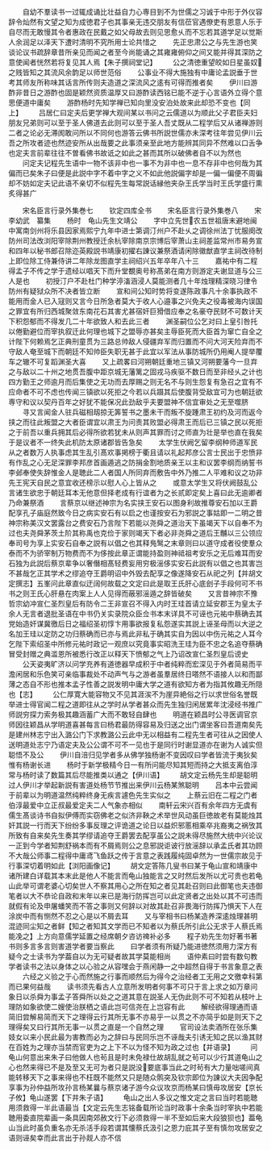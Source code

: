 <!-- { "loadSidebar": true } -->
　　自幼不羣读书一过辄成诵比壮益自力心専目到不为世儒之习诚于中形于外仪容辞令灿然有文望之知为成徳君子也其事亲无违交朋友有信莅官遇僚吏有恩意人乐于自尽而无敢慢其令者惠政在民戴之如父母故去则见思愈乆而不忘若其道学足以觉斯人余润足以泽天下遭时清明不究所用士论共惜之
　　先正忠肃公之与先生游也笑谈论议书疏辞章昔所亲见而闻之者至今尚能诵之其雍雍俯仰之间又能并得其深防之意使闻者恍然若将复见其人焉【朱子撰祠堂记】
　　公之清徳重望皎如日星虽奴之贱皆知之其流风余韵足以师世范俗
　　公事业不得大施独有中庸论孟説垂于世考其师友所称味其话言所传则夫造道之深流风之逺有可得而推者矣
　　伊川曰游酢非昔日之游酢也固是颖然资质温厚又曰游酢读西铭已能不逆于心言语外立得个意思便道中庸矣
　　游酢杨时先知学禅已知向里没安泊处故来此却恐不变也【同上】
　　吕居仁曰定夫后更学禅大观间某以书问之云儒道以为顺此父子君臣夫妇朋友兄弟则可以至于圣人佛道去此则可以至于圣人吾丈既从二程学后又从诸禅游则二者之论必无滞阂敢问所以不同何也游答云佛书所説世儒亦未深考往年尝见伊川云吾之所攻者迹也然迹安所从出哉要之此事须亲至此地方能辨其同异不然难以口舌争也定夫言前辈往往不曽看佛书故诋之如此之甚而其所以破佛者自不以为然也
　　问定夫记程先生语中一物不该非中也一事不为非中也一息不存非中也何哉为其偏而已矣朱子曰便是此説中字不着中字之义不如此他説偏字却是一偏一偏便不周徧却不妨如定夫记此语不亲切不似程先生每常説话縁他夹杂王氏学当时王氏学盛行熏炙得甚广









　　宋名臣言行录外集巻七
　　钦定四库全书
　　宋名臣言行录外集巻八
　　宋　李幼武　纂集
　　杨时　龟山先生文靖公
　　字中立先世农五世祖唐末避地闽中寓南剑州将乐县因家焉熙宁九年中进士第调汀州户不赴乆之调徐州法丁忧服阕改防州司法改浏阳宰除荆州教授迁余杭宰除南京宗博后宰萧山主祠差监常州市易务宣和四年以秘书郎召除迩英殿説书靖康初擢右諌议兼祭酒请闲除徽猷直学主祠改待制上即位除工侍兼侍讲二年除龙图直学主祠绍兴五年卒年八十三
　　嘉祐中有二程得孟子不传之学于遗经以唱天下而升堂覩奥号称髙弟在南方则游定夫谢显道与公三人是也
　　初授汀户不赴杜门种学渟滀涵浸人莫能测者几十年烛理精深晓习律令防州有疑狱众所不决者皆立断
　　宣和间公知时势将变遂陈政事凡十余事执政不能用而金人已入冦则又言今日所急者莫大于收人心邉事之兴免夫之役毒被海内误国之罪宜有所归西城聚敛东南花石其害尤甚宿奸巨猾借应奉之名豪夺民财不可数计天下积怨郁而不得发几二十年欲致人和去此三者
　　渊圣嗣位公乞对曰上皇引咎托以倦勤避位而宰执叙迁此何理也城下之盟辱亦甚矣主辱臣死而大臣首为窜亡自全之计陛下何赖焉乞正典刑童贯为三路总帅敌人侵疆弃军而归置而不问大河天险弃而不守敌人奄至城下而朝廷不知帅臣失职无甚于此宜以军法从事防城所仍用阉人提举覆车之辙不可复蹈渊圣大喜
　　又上疏畧曰河朔朝廷重地三镇又河朔要藩今一旦弃之与敌以二十州之地贯吾腹中距京城无藩篱之固戎马疾驱不数日而至非经乆之计也四方勤王之师逾月而后集使之无功而去厚赐之则无名不与则生怨复有急召之宜有不应命者不可不虑也传闻三镇欲以死拒之今若以兵蹑其后使腹背受敌宜可为也朝廷欲専守和议以契丹百年之好犹不能保况此劲敌乎夫要盟神不信宜审处之无至噬脐
　　寻又言闻金人驻兵磁相刼掠无筭誓书之墨未干而叛不旋踵肃王初约及河而返今挟之而往此叛盟之大者臣谓宜以肃王为问责其败盟必得肃王而后已三镇之民以死拒之于前吾以重兵拥其后必得所欲若犹未从则声其罪而讨之师直为壮是举也直在我矣于是议者不一终失此机防太原诸郡皆告急矣
　　太学生伏阙乞留李纲种师道军民从之者数万人执事虑其生乱引髙欢事掲榜于衢且请以礼起邦彦公言士民出于忠愤非有作乱之心无足深罪李邦彦首画遁逃之防捐金割地质亲王以主和议罢李纲而纳誓书李邺奉使失辞惟金人是聴此二人者国人所同弃而敷告中外乃推二人平难和议之功非先王宪天自民之意宜收还榜示以慰人心上皆从之
　　或意太学生又将伏阙鼓乱公言诸生欲忠于朝廷耳本无他意但择老成有行谊者为之长贰即定矣上喜曰此无逾卿者乃命兼祭酒
　　言蔡京以继述神宗为名实挟王安石以图身利故推尊安石加以王爵配享孔子庙庭然致今日之病实安石有以启之也谨按安石为邪説之事姑即一二明之昔神宗称美汉文罢露台之费安石乃言陛下若能以尧舜之道治天下虽竭天下以自奉不为过也夫尧舜茅茨土阶其称禹也克俭于家则竭天下者必非尧舜之道后王黼以三公领应奉司号为享上实安石自奉之説有以倡之也其释鳬鹥之末章则曰以道守成者役使羣众泰而不为骄宰制万物费而不为侈按此章正谓能持盈则神祗祖考安乐之无后难耳而安石独为此説后蔡京辈争以奢僭相髙轻费妄用穷极滛侈实安石此説有以倡之也其害岂不甚哉乞正其学术之缪追夺王爵明诏中外毁去配享之像遂降安石从祀之列【并胡文定撰志】五峯问此章直似迂阔何故载之文定曰此是取王氏肝心底刽子手段何可不书书之则王氏心肝悬在肉案上人人见得而蔽邪滛遁之辞皆破矣
　　又言昔神宗不豫哲宗幼冲宣仁圣烈皇后有防令二王非宣召不得入内时王珪首请立延安郡王为皇太子余人无言者退批圣语在中书仍关实录院众臣佥书本末详具不可诬也元祐中蔡确去其党始造奸谋冀徼后日之福绍圣初惇卞用事欲报复私怨遂实其説上诬圣母而以大逆之名加王珪以定防之功归蔡确而已亦与焉此非私于确其实自为因以中伤元祐之人耳今乞陛下索绍圣中所修元祐时政记一观庶以究竟事实昭洗王珪为臣不忠之名追夺蔡确冒受封赠之典滥恩所被悉行改正以释天下愤郁之气上乃诏改宣仁圣烈皇后谤史
　　公天姿夷旷济以问学充养有道徳器早成积于中者纯粹而宏深见于外者简易而平澹闲居和乐色笑可亲临事裁处不动声气与之游者虽羣居终日嗒然不语接人以和而鄙薄之态自不形也推本孟子性善之説发明中庸大学之道有欲知方者为指其攸趣无所隠也【志】
　　公仁厚寛大能容物又不见其涯涘不为崖异絶俗之行以求世俗名誉既举进士得官闻二程之道即往从之学时从学者甚众而先生独归闲居累年沈浸经书推广师説穷探力索务极其趣涵蓄广大而不敢轻自肆也
　　明道在颖昌时公寻医调官京师因往颖昌从学明道喜甚每言曰杨君最防得容易及归送之出门谓坐客曰吾道南矣先是建州林志宁出入潞公门下求教潞公云此中无以相益有二程先生者可往从之因使人送明道处志宁乃语定夫及公公谓不可不一见也于是同行时谢显道亦在谢为人诚实但聪悟不及公
　　伊川自涪归见学者多从佛学独杨谢不变因叹曰学者皆流于夷狄矣惟有杨谢长进
　　杨时于新学极精今日一有所问能尽知其短而持之大抵支离伯淳常与杨时读了数篇其后尽能推类以通之【伊川语】
　　胡文定云杨先生却是聪明过人伊川才举起新説有害道处杨节节推出来伊川云杨某煞聪明
　　吕本中云尝闻于前辈以为明道温然纯粹终身无疾言遽色先生实似之
　　上蔡云旧在二程之门者伯淳最爱中立正叔最爱定夫二人气象亦相似
　　南轩云宋兴百有余年四方无虞有儒生髙谈诗书自拟伊傅而实窃佛老之似济非鞅之术举世风动虽巨徳故老有莫能烛其奸其説一行而天下纷纷多事反理之评诡道之论日以益炽邪慝相乘卒兆裔夷之祸攷其所致有自来矣先生奏其学缪请追夺王爵罢去配享虽公之説未得尽施然大统中兴论议一正到今学者知荆舒祸本而有不屑焉则公之息邪説讵诐行放滛辞以承孟氏者其功顾不大哉公师事二程得中庸鸢飞鱼跃之传于言意之表践履纯固卓然为一世儒宗故见于行事深切着明如此【浏阳画像记】
　　胡文定答陈几叟书曰某于龟山宣和靖康中诸所建白详载其本末此是他人不能言而龟山独能言之又时然后发所以尤可贵也若龟山此举可谓老婆心切矣世人不察其用心之所在知之者见其赴召则曰此御笔也夫违御笔者以大不恭论自政和末年以来已是海行防挥岂可以此定贤者之出处以其不可违而就假有论及申屠蟠笑而不答之事则又何辞以对故其赴召非畏海行防挥乃惧天下人在涂炭中而有恻然不忍之心是以不屑去耳
　　又与宰相书曰杨某造养深逺烛理甚明混迹同尘知之者鲜【知之者知其文学而已不知者以为蔡氏所引此公无求于人蔡氏焉能凂之】上方向意儒学延置之经席朝夕咨访禆补必多
　　程子劝先生勿好著书著书则多言多言则害道学者要当察此
　　曰学者须有所疑乃能进徳然须用力深方有疑今之士读书为学葢自以为无可疑者故其学莫能相尚
　　语仲素曰时尝有数句教学者读书之法以身体之以心验之从容嘿会于燕闲静一之中超然自得于书言象意之表
　　六经之义验之于心而然施之行事而顺然后为得今之治经者工无用之文徼幸科第而已果何益哉
　　读书须先看古人立意所发明者何事不可只于言上求之如万章问象日以杀舜为事孟子答舜所以处之之道其意在説圣人无伪此则不可不知若从枝叶上理防如象欲使二嫂使治朕栖之语此岂可信尧在上岂容有此
　　解经欲得理通而语简旧尝解易简而天下之理得云行其所无事不亦易乎一以贯之不亦简乎如是则天下之理得矣又曰行其所无事一以贯之直是一个自然之理
　　官司设法卖酒所在张乐集妓女以来小民此最为害教而必为之辞曰与民同乐岂不诬哉夫引诱无知之民以渔其财在百姓为之理亦当禁而官吏为之上下不以为怪不知为政之过也【并语录】
　　问龟山何意出来朱子曰他做人也茍且是时未免禄仕故胡乱就之茍可以少行其道龟山之心也然来得已不是及至又无可为者只是説没要底事当此之时茍有大力量咄嗟间真能转移天下之事来得也不枉既不能然又只是随众鹘突及钦宗即位为諌议大夫因争配享事为孙仲益所攻孙言杨某曩与蔡京诸子游今众议攻京而杨某曰慎毋攻居安【京长子攸】龟山遂罢【下并朱子语】
　　龟山之出人多议之惟文定之言曰当时若能聴用须救得一半此语最当【文定云先生志铭备载所论当时政事十余条当时宰执中若能聴用委直院辈画一条具因南郊赦文行下必须救得一半不至如后来大段狼狈也】葢龟山当此时虽负重名亦无杀活手段若谓其懐蔡氏汲引之恩力庇其子至有慎勿攻居安之语则诬矣幸而此言出于孙觌人亦不信
